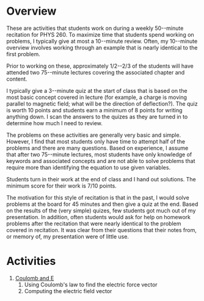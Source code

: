 # Overview

These are activities that students work on during a weekly 50--minute recitation for PHYS 260. To maximize time that students spend working on problems, I typically give at most a 10--minute review. Often, my 10--minute overview involves working through an example that is nearly identical to the first problem.

Prior to working on these, approximately 1/2--2/3 of the students will have attended two 75--minute lectures covering the associated chapter and content.

I typically give a 3--minute quiz at the start of class that is based on the most basic concept covered in lecture (for example, a charge is moving parallel to magnetic field; what will be the direction of deflection?). The quiz is worth 10 points and students earn a minimum of 8 points for writing anything down. I scan the answers to the quizes as they are turned in to determine how much I need to review.

The problems on these activities are generally very basic and simple. However, I find that most students only have time to attempt half of the problems and there are many questions. Based on experience, I assume that after two 75--minute lectures, most students have only knowledge of keywords and associated concepts and are not able to solve problems that require more than identifying the equation to use given variables.

Students turn in their work at the end of class and I hand out solutions. The minimum score for their work is 7/10 points.

The motivation for this style of recitation is that in the past, I would solve problems at the board for 45 minutes and then give a quiz at the end. Based on the results of the (very simple) quizes, few students got much out of my presentation. In addition, often students would ask for help on homework problems after the recitation that were nearly identical to the problem covered in recitation. It was clear from their questions that their notes from, or memory of, my presentation were of little use.

# Activities

1. [Coulomb and E](Coulomb_and_E.md)
    1. Using Coulomb's law to find the electric force vector
    2. Computing the electric field vector